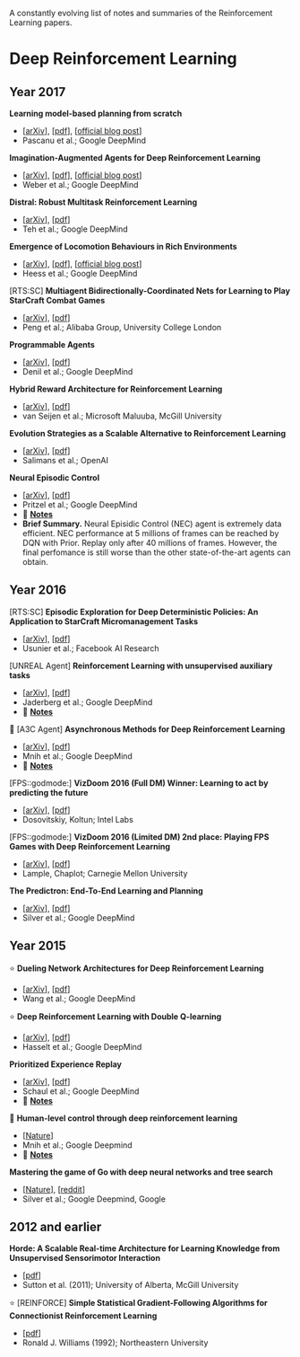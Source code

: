A constantly evolving list of notes and summaries of the Reinforcement Learning papers.

# Deep Reinforcement Learning
## Year 2017
**Learning model-based planning from scratch**
  - [[arXiv](https://arxiv.org/abs/1707.06170)], [[pdf](https://arxiv.org/pdf/1707.06170.pdf)], [[official blog post](https://deepmind.com/blog/agents-imagine-and-plan/)]
  - Pascanu et al.; Google DeepMind
  
**Imagination-Augmented Agents for Deep Reinforcement Learning**
  - [[arXiv](https://arxiv.org/abs/1707.06203)], [[pdf](https://arxiv.org/pdf/1707.06203.pdf)], [[official blog post](https://deepmind.com/blog/agents-imagine-and-plan/)]
  - Weber et al.; Google DeepMind
  
**Distral: Robust Multitask Reinforcement Learning**
  - [[arXiv](https://arxiv.org/abs/1707.04175)], [[pdf](https://arxiv.org/pdf/1707.04175.pdf)]
  - Teh et al.; Google DeepMind

**Emergence of Locomotion Behaviours in Rich Environments**
  - [[arXiv](https://arxiv.org/abs/1707.02286)], [[pdf](https://arxiv.org/pdf/1707.02286.pdf)], [[official blog post](https://deepmind.com/blog/producing-flexible-behaviours-simulated-environments/)]
  - Heess et al.; Google DeepMind

[RTS:SC] **Multiagent Bidirectionally-Coordinated Nets for Learning to Play StarCraft Combat Games**
  - [[arXiv](https://arxiv.org/abs/1609.02993)], [[pdf](https://arxiv.org/pdf/1703.10069.pdf)]
  - Peng et al.; Alibaba Group, University College London

**Programmable Agents**
  - [[arXiv](https://arxiv.org/abs/1706.06383v1)], [[pdf](https://arxiv.org/pdf/1706.06383v1.pdf)]
  - Denil et al.; Google DeepMind

**Hybrid Reward Architecture for Reinforcement Learning**
  - [[arXiv](https://arxiv.org/abs/1706.04208v1)], [[pdf](https://arxiv.org/pdf/1706.04208v1.pdf)]
  - van Seijen et al.; Microsoft Maluuba, McGill University


**Evolution Strategies as a Scalable Alternative to Reinforcement Learning**
  - [[arXiv](https://arxiv.org/abs/1703.03864v1)], [[pdf](https://arxiv.org/pdf/1703.03864v1.pdf)]
  - Salimans et al.; OpenAI

**Neural Episodic Control**
  - [[arXiv](https://arxiv.org/abs/1703.01988v1)], [[pdf](https://arxiv.org/pdf/1703.01988v1.pdf)]
  - Pritzel et al.; Google DeepMind
  - :pencil: [**Notes**](./notes/nec-agent.md)
  - **Brief Summary.** Neural Episidic Control (NEC) agent is extremely data efficient. NEC performance at 5 millions of frames can be reached by DQN with Prior. Replay only after 40 millions of frames. However, the final perfomance is still worse than the other state-of-the-art agents can obtain.

## Year 2016
[RTS:SC] **Episodic Exploration for Deep Deterministic Policies: An Application to StarCraft Micromanagement Tasks**
  - [[arXiv](https://arxiv.org/abs/1609.02993)], [[pdf](https://arxiv.org/pdf/1609.02993.pdf)]
  - Usunier et al.; Facebook AI Research

[UNREAL Agent] **Reinforcement Learning with unsupervised auxiliary tasks**
  - [[arXiv](https://arxiv.org/abs/1611.05397)], [[pdf](https://arxiv.org/pdf/1611.05397.pdf)]
  - Jaderberg et al.; Google DeepMind
  - :pencil: [**Notes**](./notes/unreal-agent.md)
  
:rocket: [A3C Agent] **Asynchronous Methods for Deep Reinforcement Learning**
  - [[arXiv](https://arxiv.org/abs/1602.01783v2)], [[pdf](https://arxiv.org/pdf/1602.01783v2.pdf)]
  - Mnih et al.; Google DeepMind
  - :pencil: [**Notes**](./notes/a3c-agent.md)
  
[FPS::godmode:] **VizDoom 2016 (Full DM) Winner: Learning to act by predicting the future**
  - [[arXiv](https://arxiv.org/abs/1611.01779)], [[pdf](https://arxiv.org/pdf/1611.01779.pdf)]
  - Dosovitskiy, Koltun; Intel Labs
  
[FPS::godmode:] **VizDoom 2016 (Limited DM) 2nd place: Playing FPS Games with Deep Reinforcement Learning**
  - [[arXiv](https://arxiv.org/abs/1609.05521)], [[pdf](https://arxiv.org/pdf/1609.05521.pdf)]
  - Lample, Chaplot; Carnegie Mellon University

**The Predictron: End-To-End Learning and Planning**
  - [[arXiv](https://arxiv.org/abs/1612.08810v2)], [[pdf](https://arxiv.org/pdf/1612.08810v2.pdf)]
  - Silver et al.; Google DeepMind

## Year 2015
:star: **Dueling Network Architectures for Deep Reinforcement Learning**
  - [[arXiv](https://arxiv.org/abs/1511.06581)], [[pdf](https://arxiv.org/pdf/1511.06581.pdf)]
  - Wang et al.; Google DeepMind

:star: **Deep Reinforcement Learning with Double Q-learning**
  - [[arXiv](https://arxiv.org/abs/1509.06461)], [[pdf](https://arxiv.org/pdf/1509.06461.pdf)]
  - Hasselt et al.; Google DeepMind

**Prioritized Experience Replay**
  - [[arXiv](https://arxiv.org/abs/1511.05952v4)], [[pdf](https://arxiv.org/pdf/1511.05952v4.pdf)]
  - Schaul et al.; Google DeepMind
  - :pencil: [**Notes**](./notes/prioritized-exp-replay.md)
  

:rocket: **Human-level control through deep reinforcement learning**
  - [[Nature](http://www.nature.com/nature/journal/v518/n7540/full/nature14236.html)]
  - Mnih et al.; Google Deepmind
  - :pencil: [**Notes**](./notes/dqn-agent.md)
 
**Mastering the game of Go with deep neural networks and tree search**
  - [[Nature](https://www.nature.com/nature/journal/v529/n7587/full/nature16961.html)], [[reddit](https://www.reddit.com/r/MachineLearning/comments/42ytdx/pdf_mastering_the_game_of_go_with_deep_neural/)]
  - Silver et al.; Google Deepmind, Google


## 2012 and earlier
**Horde: A Scalable Real-time Architecture for Learning Knowledge from Unsupervised Sensorimotor Interaction**
  - [[pdf](https://www.cs.swarthmore.edu/~meeden/DevelopmentalRobotics/horde1.pdf)]
  - Sutton et al. (2011);  University of Alberta, McGill University
  
:star: [REINFORCE] **Simple Statistical Gradient-Following Algorithms for Connectionist Reinforcement Learning**
  - [[pdf](http://www-anw.cs.umass.edu/~barto/courses/cs687/williams92simple.pdf)]
  - Ronald J. Williams (1992); Northeastern University

